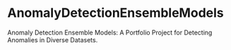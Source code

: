 # AnomalyDetectionEnsembleModels
Anomaly Detection Ensemble Models: A Portfolio Project for Detecting Anomalies in Diverse Datasets.
